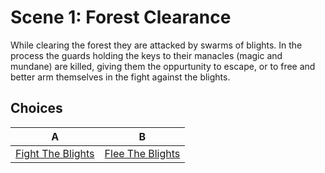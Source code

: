 # Scene 1: Forest Clearance

While clearing the forest they are attacked by swarms of blights. In the process
the guards holding the keys to their manacles (magic and mundane) are killed,
giving them the oppurtunity to escape, or to free and better arm themselves in
the fight against the blights.

## Choices

|                 A                  |                 B                 |
| :--------------------------------: | :-------------------------------: |
| [Fight The Blights](./scene-2a.md) | [Flee The Blights](./scene-2b.md) |
